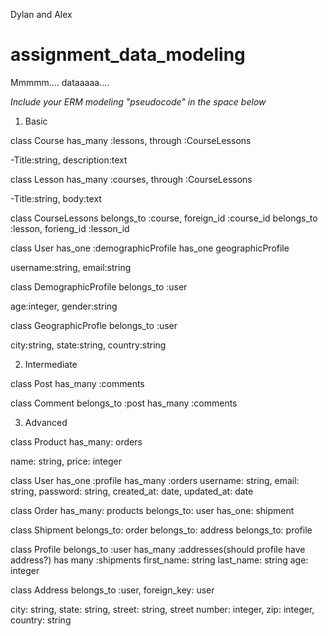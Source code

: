 Dylan and Alex

# assignment_data_modeling
Mmmmm.... dataaaaa....


*Include your ERM modeling "pseudocode" in the space below*


1. Basic

class Course
  has_many :lessons, through :CourseLessons

  -Title:string, description:text

class Lesson
  has_many :courses, through :CourseLessons

  -Title:string, body:text

class CourseLessons
  belongs_to :course, foreign_id :course_id
  belongs_to :lesson, forieng_id :lesson_id


class User
  has_one :demographicProfile
  has_one geographicProfile

  username:string, email:string

class DemographicProfile
  belongs_to :user

  age:integer, gender:string

class GeographicProfle
  belongs_to :user

  city:string, state:string, country:string


2. Intermediate

class Post
  has_many :comments

class Comment
  belongs_to :post
  has_many :comments




3. Advanced

class Product
has_many: orders

name: string, price: integer


class User
has_one :profile
has_many :orders
username: string, email: string, password: string, created_at: date, updated_at: date


class Order
has_many: products
belongs_to: user
has_one: shipment




class Shipment
belongs_to: order
belongs_to: address
belongs_to: profile



class Profile
belongs_to :user
has_many :addresses(should profile have address?)
has many :shipments
first_name: string
last_name: string
age: integer




class Address
belongs_to :user, foreign_key: user

city: string, state: string, street: string, street number: integer, zip: integer, country: string

